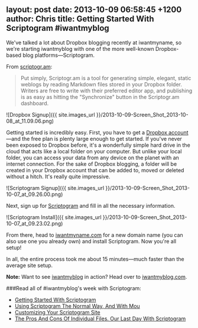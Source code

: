 layout: post
date: 2013-10-09 06:58:45 +1200
author: Chris
title: Getting Started With Scriptogram #iwantmyblog
----

<!-- excerpt -->

We've talked a lot about Dropbox blogging recently at iwantmyname, so we're starting iwantmyblog with one of the more well-known Dropbox-based blog platforms—Scriptogram. 

<!-- /excerpt -->

From [scriptogr.am](http://scriptogr.am/about):

> Put simply, Scriptogr.am is a tool for generating simple, elegant, static weblogs by reading Markdown files stored in your Dropbox folder. Writers are free to write with their preferred editor app, and publishing is as easy as hitting the "Synchronize" button in the Scriptogr.am dashboard.

![Dropbox Signup]({{ site.images_url }}/2013-10-09-Screen_Shot_2013-10-08_at_11.09.06.png)

Getting started is incredibly easy. First, you have to get a [Dropbox account](https://www.dropbox.com/)—and the free plan is plenty large enough to get started. If you've never been exposed to Dropbox before, it's a wonderfully simple hard drive in the cloud that acts like a local folder on your computer. But unlike your local folder, you can access your data from any device on the planet with an internet connection. For the sake of Dropbox blogging, a folder will be created in your Dropbox account that can be added to, moved or deleted without a hitch. It's really quite impressive.

![Scriptogram Signup]({{ site.images_url }}/2013-10-09-Screen_Shot_2013-10-07_at_09.26.00.png)

Next, sign up for [Scriptogram](http://scriptogr.am/) and fill in all the necessary information. 

![Scriptogram Install]({{ site.images_url }}/2013-10-09-Screen_Shot_2013-10-07_at_09.23.02.png)

From there, head to [iwantmyname.com](https://iwantmyname.com/) for a new domain name (you can also use one you already own) and install Scriptogram. Now you're all setup!

In all, the entire process took me about 15 minutes—much faster than the average site setup. 

**Note:** Want to see [iwantmyblog](https://iwantmyname.com/blog/2013/10/iwantmyblog-the-blog-that-goes-everywhere.html) in action? Head over to [iwantmyblog.com](http://iwantmyblog.com/). 

###Read all of #iwantmyblog's week with Scriptogram:

+ [Getting Started With Scriptogram](https://iwantmyname.com/blog/2013/10/getting-started-with-scriptogram.html)
+ [Using Scriptogram The Normal Way, And With Mou](https://iwantmyname.com/blog/2013/10/using-scriptogram-the-normal-way-and-with-mou-iwantmyblog.html)
+ [Customizing Your Scriptogram Site](https://iwantmyname.com/blog/2013/10/customizing-your-scriptogram-site-iwantmyblog.html)
+ [The Pros And Cons Of Individual Files. Our Last Day With Scriptogram](https://iwantmyname.com/blog/2013/10/the-pros-and-cons-of-individual-files-our-last-day-with-scriptogram-iwantmyblog.html)
